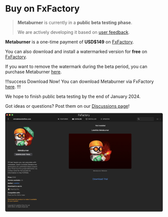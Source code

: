 # Buy on FxFactory

> **Metaburner** is currently in a **public beta testing phase**.
>
> We are actively developing it based on [user feedback](https://github.com/latenitefilms/metaburner/issues).

**Metaburner** is a one-time payment of **USD$149** on [FxFactory](https://fxfactory.com/info/metaburner/?action=buy).

You can also download and install a watermarked version for **free** on [FxFactory](https://fxfactory.com/info/metaburner/?action=buy).

If you want to remove the watermark during the beta period, you can purchase Metaburner [here](https://fxfactory.com/info/metaburner/?action=buy).

!!!success Download Now!
You can download Metaburner via FxFactory [here](https://fxfactory.com/install/metaburner).
!!!

We hope to finish public beta testing by the end of January 2024.

Got ideas or questions? Post them on our [Discussions page](https://github.com/latenitefilms/metaburner/discussions)!

![](static/fxfactory.png)